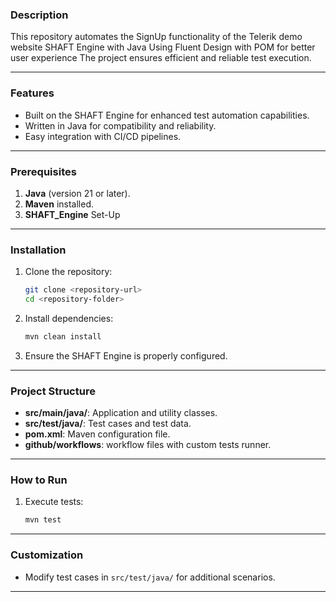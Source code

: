 ### Description
This repository automates the SignUp functionality of the Telerik demo website SHAFT Engine with Java 
Using Fluent Design with POM for better user experience
The project ensures efficient and reliable test execution.

---

### Features
- Built on the SHAFT Engine for enhanced test automation capabilities.
- Written in Java for compatibility and reliability.
- Easy integration with CI/CD pipelines.

---

### Prerequisites
1. **Java** (version 21 or later).
2. **Maven** installed.
3. **SHAFT_Engine** Set-Up   
---

### Installation
1. Clone the repository:
   ```bash
   git clone <repository-url>
   cd <repository-folder>
   ```
2. Install dependencies:
   ```bash
   mvn clean install
   ```
3. Ensure the SHAFT Engine is properly configured.

---

### Project Structure
- **src/main/java/**: Application and utility classes.
- **src/test/java/**: Test cases and test data.
- **pom.xml**: Maven configuration file.
- **github/workflows**: workflow files with custom tests runner.
---

### How to Run
1. Execute tests:
   ```bash
   mvn test
   ```
---

### Customization
- Modify test cases in `src/test/java/` for additional scenarios.

---
